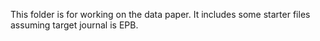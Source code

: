 This folder is for working on the data paper. It includes some starter files assuming target journal is EPB.
